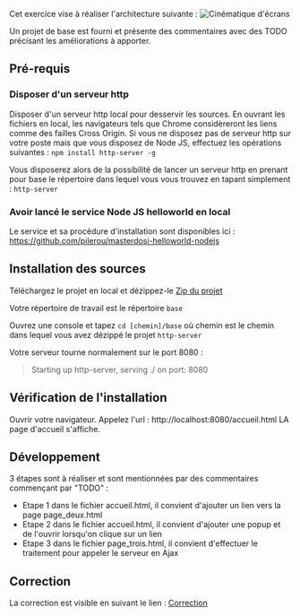 Cet exercice vise à réaliser l'architecture suivante :
![Cinématique d'écrans](/https://raw.github.com/pilerou/masterdosi-jquerymobile-singlepages-ajax/master/schema_architecture.PNG)

Un projet de base est fourni et présente des commentaires avec des TODO précisant les améliorations à apporter.
 
Pré-requis
----------------
### Disposer d'un serveur http

Disposer d'un serveur http local pour desservir les sources.
En ouvrant les fichiers en local, les navigateurs tels que Chrome considèreront les liens comme des failles Cross Origin.
Si vous ne disposez pas de serveur http sur votre poste mais que vous disposez de Node JS, effectuez les opérations suivantes :
`npm install http-server -g`

Vous disposerez alors de la possibilité de lancer un serveur http en prenant pour base le répertoire dans lequel vous vous trouvez en tapant simplement :
`http-server`

### Avoir lancé le service Node JS helloworld en local
Le service et sa procédure d'installation sont disponibles ici :
https://github.com/pilerou/masterdosi-helloworld-nodejs

Installation des sources
----------------
Téléchargez le projet en local et dézippez-le [Zip du projet](https://github.com/pilerou/masterdosi-jquerymobile-singlepages-ajax/archive/master.zip)

Votre répertoire de travail est le répertoire `base`

Ouvrez une console et tapez 
`cd [chemin]/base` où chemin est le chemin dans lequel vous avez dézippé le projet
`http-server`

Votre serveur tourne normalement sur le port 8080 :
> Starting up http-server, serving ./ on port: 8080
 
Vérification de l'installation
----------------
Ouvrir votre navigateur. Appelez l'url : 
http://localhost:8080/accueil.html
LA page d'accueil s'affiche.

Développement
----------------
3 étapes sont à réaliser et sont mentionnées par des commentaires commençant par "TODO" :
- Etape 1 dans le fichier accueil.html, il convient d'ajouter un lien vers la page page_deux.html
- Etape 2 dans le fichier accueil.html, il convient d'ajouter une popup et de l'ouvrir lorsqu'on clique sur un lien
- Etape 3 dans le fichier page_trois.html, il convient d'effectuer le traitement pour appeler le serveur en Ajax

Correction
----------------
La correction est visible en suivant le lien : [Correction](https://github.com/pilerou/masterdosi-jquerymobile-singlepages-ajax/tree/master/correction)

